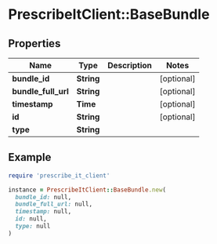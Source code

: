 # PrescribeItClient::BaseBundle

## Properties

| Name | Type | Description | Notes |
| ---- | ---- | ----------- | ----- |
| **bundle_id** | **String** |  | [optional] |
| **bundle_full_url** | **String** |  | [optional] |
| **timestamp** | **Time** |  | [optional] |
| **id** | **String** |  | [optional] |
| **type** | **String** |  |  |

## Example

```ruby
require 'prescribe_it_client'

instance = PrescribeItClient::BaseBundle.new(
  bundle_id: null,
  bundle_full_url: null,
  timestamp: null,
  id: null,
  type: null
)
```

